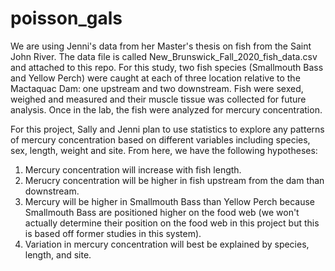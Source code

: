 # poisson_gals
We are using Jenni's data from her Master's thesis on fish from the Saint John River. The data file is called New_Brunswick_Fall_2020_fish_data.csv and attached to this repo. For this study, two fish species (Smallmouth Bass and Yellow Perch) were caught at each of three location relative to the Mactaquac Dam: one upstream and two downstream. Fish were sexed, weighed and measured and their muscle tissue was collected for future analysis. Once in the lab, the fish were analyzed for mercury concentration. 

For this project, Sally and Jenni plan to use statistics to explore any patterns of mercury concentration based on different variables including species, sex, length, weight and site. From here, we have the following hypotheses:

1. Mercury concentration will increase with fish length.
2. Merucry concentration will be higher in fish upstream from the dam than downstream.
3. Mercury will be higher in Smallmouth Bass than Yellow Perch because Smallmouth Bass are positioned higher on the food web (we won't actually determine their position on the food web in this project but this is based off former studies in this system).
4. Variation in mercury concentration will best be explained by species, length, and site. 